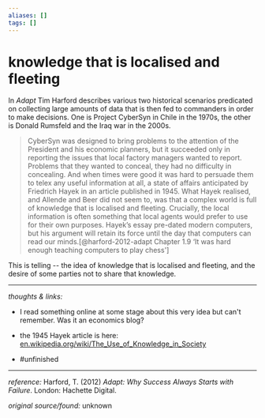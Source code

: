 ```yaml
---
aliases: []
tags: []
---
```


# knowledge that is localised and fleeting

In _Adapt_ Tim Harford describes various two historical scenarios predicated on collecting large amounts of data that is then fed to commanders in order to make decisions. One is Project CyberSyn in Chile in the 1970s, the other is Donald Rumsfeld and the Iraq war in the 2000s. 

>CyberSyn was designed to bring problems to the attention of the President and his economic planners, but it succeeded only in reporting the issues that local factory managers wanted to report. Problems that they wanted to conceal, they had no difficulty in concealing. And when times were good it was hard to persuade them to telex any useful information at all, a state of affairs anticipated by Friedrich Hayek in an article published in 1945. What Hayek realised, and Allende and Beer did not seem to, was that a complex world is full of knowledge that is localised and fleeting. Crucially, the local information is often something that local agents would prefer to use for their own purposes. Hayek’s essay pre-dated modern computers, but his argument will retain its force until the day that computers can read our minds.[@harford-2012-adapt Chapter 1.9 ‘It was hard enough teaching computers to play chess']

This is telling -- the idea of knowledge that is localised and fleeting, and the desire of some parties not to share that knowledge. 

---

_thoughts & links:_

- I read something online at some stage about this very idea but can't remember. Was it an economics blog? 
- the 1945 Hayek article is here: [en.wikipedia.org/wiki/The_Use_of_Knowledge_in_Society](https://en.wikipedia.org/wiki/The_Use_of_Knowledge_in_Society)

- #unfinished 

---

_reference:_ Harford, T. (2012) _Adapt: Why Success Always Starts with Failure_. London: Hachette Digital.

_original source/found:_ unknown

